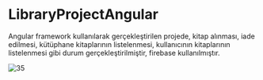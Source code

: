 # LibraryProjectAngular
Angular framework kullanılarak gerçekleştirilen projede, kitap alınması, iade edilmesi, kütüphane kitaplarının listelenmesi, kullanıcının kitaplarının listelenmesi gibi durum gerçekleştirilmiştir, firebase kullanılmıştır.

![35](https://user-images.githubusercontent.com/49997690/147836151-fc0f9faa-7758-492f-b915-fe425778988e.PNG)
